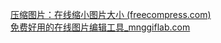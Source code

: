[压缩图片：在线缩小图片大小  (freecompress.com)](https://freecompress.com/zh-cn/compress-image) 
<br>
[免费好用的在线图片编辑工具_mnggiflab.com](https://www.mnggiflab.com/gif-editor)